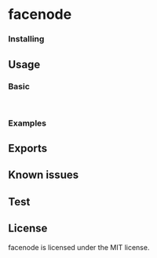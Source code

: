 # facenode

### Installing

## Usage
### Basic 
```javascript                                
		
```

### Examples

## Exports 

## Known issues

## Test

## License
facenode is licensed under the MIT license.